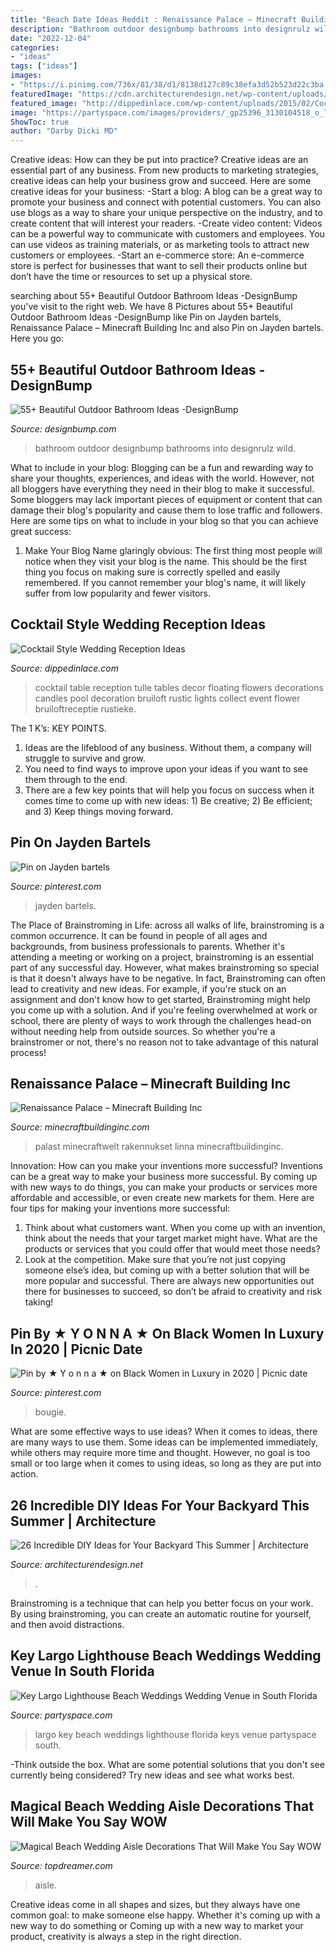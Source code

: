 ```yaml
---
title: "Beach Date Ideas Reddit : Renaissance Palace – Minecraft Building Inc"
description: "Bathroom outdoor designbump bathrooms into designrulz wild"
date: "2022-12-04"
categories:
- "ideas"
tags: ["ideas"]
images:
- "https://i.pinimg.com/736x/81/38/d1/8138d127c89c38efa3d52b523d22c3ba.jpg"
featuredImage: "https://cdn.architecturendesign.net/wp-content/uploads/2014/08/1152.jpg"
featured_image: "http://dippedinlace.com/wp-content/uploads/2015/02/Cocktail-Style-Wedding-Reception-Ideas-12.jpg"
image: "https://partyspace.com/images/providers/_gp25396_3130104518_o_large.jpg"
ShowToc: true
author: "Darby Dicki MD"
---
```



Creative ideas: How can they be put into practice?
Creative ideas are an essential part of any business. From new products to marketing strategies, creative ideas can help your business grow and succeed. Here are some creative ideas for your business: 
-Start a blog: A blog can be a great way to promote your business and connect with potential customers. You can also use blogs as a way to share your unique perspective on the industry, and to create content that will interest your readers. 
-Create video content: Videos can be a powerful way to communicate with customers and employees. You can use videos as training materials, or as marketing tools to attract new customers or employees. 
-Start an e-commerce store: An e-commerce store is perfect for businesses that want to sell their products online but don’t have the time or resources to set up a physical store.

	

		
searching about 55+ Beautiful Outdoor Bathroom Ideas -DesignBump you've visit to the right web. We have 8 Pictures about 55+ Beautiful Outdoor Bathroom Ideas -DesignBump like Pin on Jayden bartels, Renaissance Palace – Minecraft Building Inc and also Pin on Jayden bartels. Here you go:
		
    
## 55+ Beautiful Outdoor Bathroom Ideas -DesignBump

<img loading=lazy src="http://cdn.designbump.com/wp-content/uploads/2016/02/outdoor-bathroom-designrulz-24.jpg" onerror="this.onerror=null;this.src='https://tse4.mm.bing.net/th?id=OIP.rwNsj8mS8aq2D08tXdcwqQHaE7&amp;pid=15.1';" alt="55+ Beautiful Outdoor Bathroom Ideas -DesignBump">

_Source: designbump.com_

>bathroom outdoor designbump bathrooms into designrulz wild. 

	

What to include in your blog:
Blogging can be a fun and rewarding way to share your thoughts, experiences, and ideas with the world. However, not all bloggers have everything they need in their blog to make it successful. Some bloggers may lack important pieces of equipment or content that can damage their blog's popularity and cause them to lose traffic and followers. Here are some tips on what to include in your blog so that you can achieve great success:
1. Make Your Blog Name glaringly obvious: The first thing most people will notice when they visit your blog is the name. This should be the first thing you focus on making sure is correctly spelled and easily remembered. If you cannot remember your blog's name, it will likely suffer from low popularity and fewer visitors.


    
## Cocktail Style Wedding Reception Ideas

<img loading=lazy src="http://dippedinlace.com/wp-content/uploads/2015/02/Cocktail-Style-Wedding-Reception-Ideas-12.jpg" onerror="this.onerror=null;this.src='https://tse4.mm.bing.net/th?id=OIP.B_GGE0p201Ym7ufLeAP5yAHaLJ&amp;pid=15.1';" alt="Cocktail Style Wedding Reception Ideas">

_Source: dippedinlace.com_

>cocktail table reception tulle tables decor floating flowers decorations candles pool decoration bruiloft rustic lights collect event flower bruiloftreceptie rustieke. 

	

The 1 K’s: KEY POINTS.
1. Ideas are the lifeblood of any business. Without them, a company will struggle to survive and grow.
2. You need to find ways to improve upon your ideas if you want to see them through to the end.
3. There are a few key points that will help you focus on success when it comes time to come up with new ideas: 1) Be creative; 2) Be efficient; and 3) Keep things moving forward.

    
## Pin On Jayden Bartels

<img loading=lazy src="https://i.pinimg.com/736x/18/63/87/186387cda120dcb9efd25ec60f891845.jpg" onerror="this.onerror=null;this.src='https://tse3.mm.bing.net/th?id=OIP.I9N-ZvMsIVeAbT_ogHubcwHaJQ&amp;pid=15.1';" alt="Pin on Jayden bartels">

_Source: pinterest.com_

>jayden bartels. 

	

The Place of Brainstroming in Life:
across all walks of life, brainstroming is a common occurrence. It can be found in people of all ages and backgrounds, from business professionals to parents. Whether it's attending a meeting or working on a project, brainstroming is an essential part of any successful day. However, what makes brainstroming so special is that it doesn't always have to be negative. In fact, Brainstroming can often lead to creativity and new ideas. For example, if you're stuck on an assignment and don't know how to get started, Brainstroming might help you come up with a solution. And if you're feeling overwhelmed at work or school, there are plenty of ways to work through the challenges head-on without needing help from outside sources. So whether you're a brainstromer or not, there's no reason not to take advantage of this natural process!

    
## Renaissance Palace – Minecraft Building Inc

<img loading=lazy src="https://minecraftbuildinginc.com/wp-content/uploads/2013/10/Renaissance-Palace-minecraft-building-ideas-3.jpg" onerror="this.onerror=null;this.src='https://tse2.mm.bing.net/th?id=OIP.8sseZiOs0PlXDaeoSTsquwHaHa&amp;pid=15.1';" alt="Renaissance Palace – Minecraft Building Inc">

_Source: minecraftbuildinginc.com_

>palast minecraftwelt rakennukset linna minecraftbuildinginc. 

	

Innovation: How can you make your inventions more successful?
Inventions can be a great way to make your business more successful. By coming up with new ways to do things, you can make your products or services more affordable and accessible, or even create new markets for them. Here are four tips for making your inventions more successful:
1. Think about what customers want. When you come up with an invention, think about the needs that your target market might have. What are the products or services that you could offer that would meet those needs?
2. Look at the competition. Make sure that you’re not just copying someone else’s idea, but coming up with a better solution that will be more popular and successful. There are always new opportunities out there for businesses to succeed, so don’t be afraid to creativity and risk taking!

    
## Pin By ★ Y O N N A ★ On Black Women In Luxury In 2020 | Picnic Date

<img loading=lazy src="https://i.pinimg.com/736x/81/38/d1/8138d127c89c38efa3d52b523d22c3ba.jpg" onerror="this.onerror=null;this.src='https://tse1.mm.bing.net/th?id=OIP.roLbO_pDbyc-5Y_DN1schAHaJ3&amp;pid=15.1';" alt="Pin by ★ Y o n n a ★ on Black Women in Luxury in 2020 | Picnic date">

_Source: pinterest.com_

>bougie. 

	

What are some effective ways to use ideas?
When it comes to ideas, there are many ways to use them. Some ideas can be implemented immediately, while others may require more time and thought. However, no goal is too small or too large when it comes to using ideas, so long as they are put into action.

    
## 26 Incredible DIY Ideas For Your Backyard This Summer | Architecture

<img loading=lazy src="https://cdn.architecturendesign.net/wp-content/uploads/2014/08/1152.jpg" onerror="this.onerror=null;this.src='https://tse3.mm.bing.net/th?id=OIP.YG2BYiSA7CqOLhH-oLnPHAHaHa&amp;pid=15.1';" alt="26 Incredible DIY Ideas for Your Backyard This Summer | Architecture">

_Source: architecturendesign.net_

>. 

	

Brainstroming is a technique that can help you better focus on your work. By using brainstroming, you can create an automatic routine for yourself, and then avoid distractions.

    
## Key Largo Lighthouse Beach Weddings Wedding Venue In South Florida

<img loading=lazy src="https://partyspace.com/images/providers/_gp25396_3130104518_o_large.jpg" onerror="this.onerror=null;this.src='https://tse2.mm.bing.net/th?id=OIP.3sNVKhqjjyfkCMaIcIuqDAHaE8&amp;pid=15.1';" alt="Key Largo Lighthouse Beach Weddings Wedding Venue in South Florida">

_Source: partyspace.com_

>largo key beach weddings lighthouse florida keys venue partyspace south. 

	

-Think outside the box. What are some potential solutions that you don't see currently being considered? Try new ideas and see what works best. 

    
## Magical Beach Wedding Aisle Decorations That Will Make You Say WOW

<img loading=lazy src="https://topdreamer.com/wp-content/uploads/2016/07/supposedly-atlantic-paradise-cove-but-will-double-check-2.jpg" onerror="this.onerror=null;this.src='https://tse3.mm.bing.net/th?id=OIP.oEn_asVzngmXoRxONfR7tQHaLH&amp;pid=15.1';" alt="Magical Beach Wedding Aisle Decorations That Will Make You Say WOW">

_Source: topdreamer.com_

>aisle. 

	

Creative ideas come in all shapes and sizes, but they always have one common goal: to make someone else happy. Whether it's coming up with a new way to do something or Coming up with a new way to market your product, creativity is always a step in the right direction.

